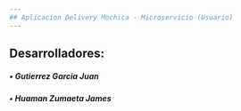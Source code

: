 ```yaml
---
## Aplicacion Delivery Mochica - Microservicio (Usuario)
---
```


<h2>Desarrolladores:</h1>
<h5 align="left">• Gutierrez Garcia Juan</h3>
<h5 align="left">• Huaman Zumaeta James</h3>

